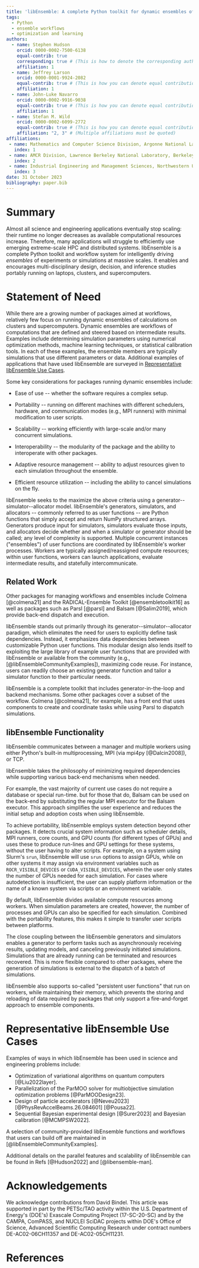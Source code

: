 ```yaml
---
title: 'libEnsemble: A complete Python toolkit for dynamic ensembles of calculations'
tags:
  - Python
  - ensemble workflows
  - optimization and learning
authors:
  - name: Stephen Hudson
    orcid: 0000-0002-7500-6138
    equal-contrib: true
    corresponding: true # (This is how to denote the corresponding author)
    affiliation: 1
  - name: Jeffrey Larson
    orcid: 0000-0001-9924-2082
    equal-contrib: true # (This is how you can denote equal contributions between multiple authors)
    affiliation: 1
  - name: John-Luke Navarro
    orcid: 0000-0002-9916-9038
    equal-contrib: true # (This is how you can denote equal contributions between multiple authors)
    affiliation: 1
  - name: Stefan M. Wild
    orcid: 0000-0002-6099-2772
    equal-contrib: true # (This is how you can denote equal contributions between multiple authors)
    affiliation: "2, 3" # (Multiple affiliations must be quoted)
affiliations:
 - name: Mathematics and Computer Science Division, Argonne National Laboratory, Lemont, IL, USA
   index: 1
 - name: AMCR Division, Lawrence Berkeley National Laboratory, Berkeley, CA, USA
   index: 2
 - name: Industrial Engineering and Management Sciences, Northwestern University, Evanston, IL, USA
   index: 3
date: 31 October 2023
bibliography: paper.bib
---
```


# Summary

Almost all science and engineering applications eventually stop scaling: their runtime no
longer decreases as available computational resources increase.
Therefore, many applications will struggle to efficiently use emerging
extreme-scale HPC and distributed systems.
libEnsemble is a complete Python toolkit and workflow system for intelligently driving
*ensembles* of experiments or simulations at massive scales.
It enables and encourages multi-disciplinary design, decision, and inference
studies portably running on laptops, clusters, and supercomputers.

# Statement of Need

While there are a growing number of packages aimed at workflows, relatively few
focus on running dynamic ensembles of calculations on clusters and supercomputers.
Dynamic ensembles are workflows of computations that are defined and steered
based on intermediate results.
Examples include determining simulation parameters using numerical optimization
methods, machine learning techniques, or statistical calibration tools. In each of
these examples, the ensemble members are typically simulations that use different
parameters or data. Additional examples of applications that have used libEnsemble are 
surveyed in [Representative libEnsemble Use Cases](#Representative-libEnsemble-Use-Cases).

Some key considerations for packages running dynamic ensembles include:

- Ease of use -- whether the software requires a complex setup.

- Portability -- running on different machines with different schedulers, hardware, and communication modes (e.g., MPI runners) with minimal modification to user scripts.

- Scalability -- working efficiently with large-scale and/or many concurrent simulations.

- Interoperability -- the modularity of the package and the ability to interoperate with other packages.

- Adaptive resource management -- ability to adjust resources given to each simulation throughout the ensemble.

- Efficient resource utilization -- including the ability to cancel simulations on the fly.

libEnsemble seeks to the maximize the above criteria using a generator--simulator--allocator
model. libEnsemble's generators, simulators, and allocators -- commonly referred to as 
user functions -- are Python
functions that simply accept and return NumPy structured arrays. Generators produce input for
simulators, simulators evaluate those inputs, and allocators decide whether and when 
a simulator or generator should be called; any level of complexity is supported.
Multiple concurrent instances ("ensembles") of user functions are coordinated by libEnsemble's
worker processes. Workers are typically assigned/reassigned compute resources; within
user functions, workers can launch applications, evaluate intermediate results, 
and statefully intercommunicate.

## Related Work 

Other packages for managing workflows and ensembles include Colmena [@colmena21] and the
RADICAL-Ensemble Toolkit [@ensembletoolkit16] as well as packages such as 
Parsl [@parsl] and Balsam [@Salim2019], which provide back-end dispatch and execution.

libEnsemble stands out primarily through its generator--simulator--allocator 
paradigm, which eliminates the need for users to explicitly define task dependencies.
Instead, it emphasizes data dependencies between customizable Python user
functions. This modular design also lends itself to exploiting the large
library of example user functions that are provided with libEnsemble or
available from the community (e.g., [@libEnsembleCommunityExamples]), 
maximizing code reuse. For instance, users can
readily choose an existing generator function and tailor a simulator function
to their particular needs.

libEnsemble is a complete toolkit that includes generator-in-the-loop and
backend mechanisms. Some other packages cover a subset of the workflow.
Colmena [@colmena21], for example, has a front end that uses components to create and
coordinate tasks while using Parsl to dispatch simulations.

## libEnsemble Functionality

libEnsemble communicates between a manager and multiple workers using either
Python's built-in multiprocessing, MPI (via mpi4py [@Dalcin2008]), or TCP.

libEnsemble takes the philosophy of minimizing required dependencies while
supporting various back-end mechanisms when needed.

For example, the vast majority of current use cases do not require a database or
special run-time. but for those that do, Balsam can be used on the back-end by
substituting the regular MPI executor for the Balsam executor. This approach
simplifies the user experience and reduces the initial setup and adoption costs
when using libEnsemble.

To achieve portability, libEnsemble employs system detection beyond other
packages. It detects crucial system information such as scheduler details, MPI
runners, core counts, and GPU counts (for different types of GPUs) and uses
these to produce run-lines and GPU settings for these systems, without the user
having to alter scripts. For example, on a system using Slurm's `srun`, libEnsemble
will use `srun` options to assign GPUs, while on other systems it may assign via
environment variables such as `ROCR_VISIBLE_DEVICES` or `CUDA_VISIBLE_DEVICES`,
wherein the user only states the number of GPUs needed for each simulation. For
cases where autodetection is insufficient, the user can supply platform
information or the name of a known system via scripts or an environment
variable.

By default, libEnsemble divides available compute resources among workers.
When simulation parameters are created, however, the number of processes and
GPUs can also be specified for each simulation. Combined with the portability
features, this makes it simple to transfer user scripts between platforms.

The close coupling between the libEnsemble generators and simulators enables a
generator to perform tasks such as asynchronously receiving results, updating
models, and canceling previously initiated simulations. Simulations that are
already running can be terminated and resources recovered. This is more
flexible compared to other packages, where the generation of simulations is
external to the dispatch of a batch of simulations.

libEnsemble also supports so-called "persistent user functions" that run on workers,
while maintaining their memory, which prevents the storing and reloading of data
required by packages that only support a fire-and-forget approach to ensemble
components.

# Representative libEnsemble Use Cases

Examples of ways in which libEnsemble has been used in science and engineering
problems include:

- Optimization of variational algorithms on quantum computers [@Liu2022layer].
- Parallelization of the ParMOO solver for multiobjective simulation optimization problems [@ParMOODesign23].
- Design of particle accelerators [@Neveu2023] [@PhysRevAccelBeams.26.084601] [@Pousa22].
- Sequential Bayesian experimental design [@Surer2023] and Bayesian calibration [@MCMPSW2022].

A selection of community-provided libEnsemble functions and workflows that users can build off are maintained in [@libEnsembleCommunityExamples].

Additional details on the parallel features and scalability of libEnsemble can
be found in Refs [@Hudson2022] and [@libensemble-man].

# Acknowledgements

We acknowledge contributions from David Bindel.
This article was supported in part by the PETSc/TAO activity within the U.S.
Department of Energy's (DOE's) Exascale Computing Project (17-SC-20-SC) and by
the CAMPA, ComPASS, and NUCLEI SciDAC projects within DOE's Office of Science,
Advanced Scientific Computing Research under contract numbers DE-AC02-06CH11357
and DE-AC02-05CH11231.


# References
